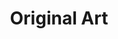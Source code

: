 ---
title: "Original Art"
permalink: artworks/original-art
arts:
# Column 1
- image: "assets/images/edgalo.jpg"
  order: "1"
  title: "edgalo"
  artist: "maKKi"
  description: # this is my artowrk description
- image: "assets/images/mauricio.jpg"
  order: "2"
  title: "mauricio"
  artist: "maKKi"
  description: # this is my artowrk description
- image: "assets/images/yoko.jpg"
  order: "3"
  title: "yoko"
  artist: "maKKi"
  description: # this is my artowrk description
- image: "assets/images/2024.11.05-Astolfo bunny fit.png."
  order: "5"
  title: "astolfo fanart"
  artist: "maKKi"
  description: # this is my artowrk description
---